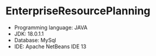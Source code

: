 # EnterpriseResourcePlanning 
- Programming language: JAVA
- JDK: 18.0.1.1
- Database: MySql
- IDE: Apache NetBeans IDE 13
